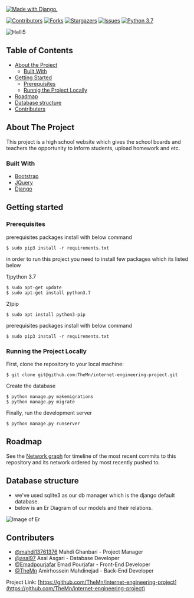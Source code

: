 <!--
*** Thanks for checking out this README Template. If you have a suggestion that would
*** make this better, please fork the repo and create a pull request or simply open
*** an issue with the tag "enhancement".
*** Thanks again! Now go create something AMAZING! :D
-->





<!-- PROJECT SHIELDS -->
<!--
*** I'm using markdown "reference style" links for readability.
*** Reference links are enclosed in brackets [ ] instead of parentheses ( ).
*** See the bottom of this document for the declaration of the reference variables
*** for contributors-url, forks-url, etc. This is an optional, concise syntax you may use.
*** https://www.markdownguide.org/basic-syntax/#reference-style-links
-->



<a href="http://www.djangoproject.com/"><img src="https://www.djangoproject.com/m/img/badges/djangomade124x25_grey.gif" border="0" alt="Made with Django." title="Made with Django." /></a>

[![Contributors][contributors-shield]][contributors-url]
[![Forks][forks-shield]][forks-url]
[![Stargazers][stars-shield]][stars-url]
[![Issues][issues-shield]][issues-url]
[![Python 3.7](https://img.shields.io/badge/python-3.7-blue.svg?style=flat-square)](https://www.python.org/downloads/release/python-360/)

![Helli5](http://bayanbox.ir/preview/3435310080500137853/Logo1.jpg)

<!-- TABLE OF CONTENTS -->
## Table of Contents

* [About the Project](#about-the-project)
  * [Built With](#built-with)
* [Getting Started](#getting-started)
  * [Prerequisites](#prerequisites)
  * [Runnig the Project Locally](#running-the-project-locally)
* [Roadmap](#roadmap)
* [Database structure](#database-structure)
* [Contributers](#contributers)





<!-- ABOUT THE PROJECT -->
## About The Project
This project is a high school website which gives the school boards and teachers
the opportunity to inform students, upload homework and etc.
 






### Built With
* [Bootstrap](https://getbootstrap.com)
* [JQuery](https://jquery.com)
* [Django](https://www.djangoproject.com)



<!-- GETTING STARTED -->
## Getting started

### Prerequisites
prerequisites packages install with below command
```
$ sudo pip3 install -r requirements.txt 
```
in order to run this project you need to install few packages which its listed below


1)python 3.7
```
$ sudo apt-get update
$ sudo apt-get install python3.7
```
2)pip
```
$ sudo apt install python3-pip

```
prerequisites packages install with below command
```
$ sudo pip3 install -r requirements.txt 
```

<!-- Running the Project Locally -->
### Running the Project Locally
First, clone the repository to your local machine:
```
$ git clone git@github.com:TheMn/internet-engineering-project.git
```
Create the database
```
$ python manage.py makemigrations
$ python manage.py migrate
```
Finally, run the development server
```
$ python manage.py runserver
```

<!-- ROADMAP -->
## Roadmap

See the [Network graph](https://github.com/TheMn/internet-engineering-project/network) for timeline of the most recent commits to this repository and its network ordered by most recently pushed to.


<!-- LICENSE -->
## Database structure
* we've used sqlite3 as our db manager which is the django default database.
* below is an Er Diagram of our models and their relations.
 
![Image of Er](http://bayanbox.ir/view/8823936539620629848/db-er.jpg)





<!-- CONTACT -->
## Contributers
* [@mahdi13761376](https://github.com/mahdi13761376) Mahdi Ghanbari - Project Manager
* [@asal97](https://github.com/asal97) Asal Asgari - Database Developer
* [@Emadpourjafar](https://github.com/Emadpourjafar) Emad Pourjafar - Front-End Developer
* [@TheMn](https://github.com/TheMn) Amirhossein Mahdinejad - Back-End Developer

Project Link: [https://github.com/TheMn/internet-engineering-project](https://github.com/TheMn/internet-engineering-project)


<!-- MARKDOWN LINKS & IMAGES -->
<!-- https://www.markdownguide.org/basic-syntax/#reference-style-links -->
[contributors-shield]: https://img.shields.io/github/contributors/TheMn/internet-engineering-project?style=flat-square
[contributors-url]: https://github.com/TheMn/internet-engineering-project/graphs/contributors
[forks-shield]: https://img.shields.io/github/forks/TheMn/internet-engineering-project?style=flat-square
[forks-url]: https://github.com/TheMn/internet-engineering-project/network/members
[stars-shield]: https://img.shields.io/github/stars/TheMn/internet-engineering-project?style=flat-square
[stars-url]: https://github.com/TheMn/internet-engineering-project/stargazers
[issues-shield]: https://img.shields.io/github/issues/TheMn/internet-engineering-project?style=flat-square
[issues-url]: https://github.com/TheMn/internet-engineering-project/issues



